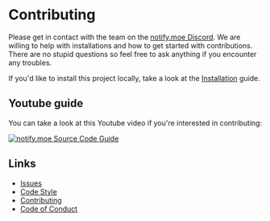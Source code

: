 # Contributing

Please get in contact with the team on the [notify.moe Discord](https://discord.gg/0kimAmMCeXGXuzNF).
We are willing to help with installations and how to get started with contributions.
There are no stupid questions so feel free to ask anything if you encounter any troubles.

If you'd like to install this project locally, take a look at the [Installation](README.md#installation) guide.

## Youtube guide

You can take a look at this Youtube video if you're interested in contributing:

[![notify.moe Source Code Guide](https://i1.ytimg.com/vi/c6e-F51e_8w/maxresdefault.jpg)](https://www.youtube.com/watch?v=c6e-F51e_8w&amp=&t=3m42s)

## Links

- [Issues](https://github.com/animenotifier/notify.moe/projects/10)
- [Code Style](CODE_STYLE.md)
- [Contributing](CONTRIBUTING.md)
- [Code of Conduct](CODE_OF_CONDUCT.md)